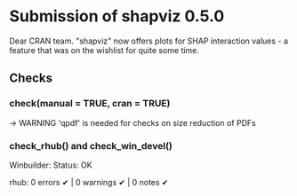 # Submission of shapviz 0.5.0

Dear CRAN team. "shapviz" now offers plots for SHAP interaction values - a feature that was on the wishlist for quite some time.

## Checks

### check(manual = TRUE, cran = TRUE) 

-> WARNING
   'qpdf' is needed for checks on size reduction of PDFs

### check_rhub() and check_win_devel()

Winbuilder: Status: OK

rhub: 0 errors ✔ | 0 warnings ✔ | 0 notes ✔

